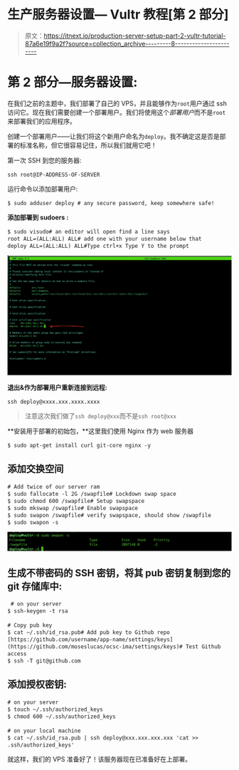 # 生产服务器设置— Vultr 教程[第 2 部分]

> 原文：<https://itnext.io/production-server-setup-part-2-vultr-tutorial-87a6e19f9a2f?source=collection_archive---------8----------------------->

# 第 2 部分—服务器设置:

在我们之前的主题中，我们部署了自己的 VPS，并且能够作为`root`用户通过 ssh 访问它。现在我们需要创建一个部署用户。我们将使用这个*部署用户*而不是`root`来部署我们的应用程序。

创建一个部署用户——让我们将这个新用户命名为`deploy`。我不确定这是否是部署的标准名称，但它很容易记住，所以我们就用它吧！

第一次 SSH 到您的服务器:

```
ssh root@IP-ADDRESS-OF-SERVER
```

运行命令以添加部署用户:

```
$ sudo adduser deploy # any secure password, keep somewhere safe!
```

**添加部署到 sudoers :**

```
$ sudo visudo# an editor will open find a line says
root ALL=(ALL:ALL) ALL# add one with your username below that
deploy ALL=(ALL:ALL) ALL#Type ctrl+x Type Y to the prompt
```

![](img/0ae8597c3fa3a58f593e7e4c34adc3fc.png)

**退出&作为部署用户重新连接到远程:**

```
ssh deploy@xxxx.xxx.xxxx.xxxx
```

> 注意这次我们做了`ssh deploy@xxx`而不是`ssh root@xxx`

**安装用于部署的初始包，**这里我们使用 Nginx 作为 web 服务器

```
$ sudo apt-get install curl git-core nginx -y
```

## **添加交换空间**

```
# Add twice of our server ram
$ sudo fallocate -l 2G /swapfile# Lockdown swap space
$ sudo chmod 600 /swapfile# Setup swapspace
$ sudo mkswap /swapfile# Enable swapspace
$ sudo swapon /swapfile# verify swapspace, should show /swapfile
$ sudo swapon -s
```

![](img/9e77d5941b79ffaa5704e111bcfdff45.png)

## 生成不带密码的 SSH 密钥，将其 pub 密钥复制到您的 git 存储库中:

```
 # on your server
$ ssh-keygen -t rsa

# Copy pub key
$ cat ~/.ssh/id_rsa.pub# Add pub key to Github repo [https://github.com/username/app-name/settings/keys](https://github.com/moseslucas/ocsc-ima/settings/keys)# Test Github access
$ ssh -T git@github.com
```

## 添加授权密钥:

```
# on your server
$ touch ~/.ssh/authorized_keys
$ chmod 600 ~/.ssh/authorized_keys

# on your local machine
$ cat ~/.ssh/id_rsa.pub | ssh deploy@xxx.xxx.xxx.xxx 'cat >> .ssh/authorized_keys'
```

就这样，我们的 VPS 准备好了！该服务器现在已准备好在上部署。